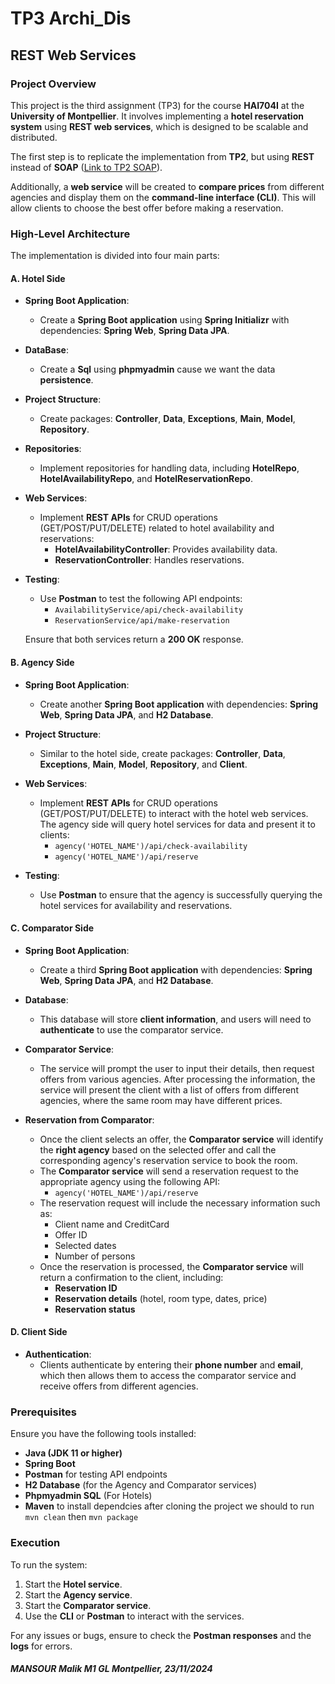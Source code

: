# TP3 Archi_Dis 
## **REST Web Services**

### **Project Overview**
This project is the third assignment (TP3) for the course **HAI704I** at the **University of Montpellier**. It involves implementing a **hotel reservation system** using **REST web services**, which is designed to be scalable and distributed. 

The first step is to replicate the implementation from **TP2**, but using **REST** instead of **SOAP** ([Link to TP2 SOAP](https://github.com/malik-mnsr/TP2_Archi_Dis_SOAP)).

Additionally, a **web service** will be created to **compare prices** from different agencies and display them on the **command-line interface (CLI)**. This will allow clients to choose the best offer before making a reservation.

### **High-Level Architecture**

The implementation is divided into four main parts:

#### **A. Hotel Side**

- **Spring Boot Application**: 
  - Create a **Spring Boot application** using **Spring Initializr** with dependencies: **Spring Web**, **Spring Data JPA**.
- **DataBase**: 
  - Create a **Sql** using **phpmyadmin** cause we want the data **persistence**.

  
- **Project Structure**: 
  - Create packages: **Controller**, **Data**, **Exceptions**, **Main**, **Model**, **Repository**.
  
- **Repositories**: 
  - Implement repositories for handling data, including **HotelRepo**, **HotelAvailabilityRepo**, and **HotelReservationRepo**.
  
- **Web Services**: 
  - Implement **REST APIs** for CRUD operations (GET/POST/PUT/DELETE) related to hotel availability and reservations:
    - **HotelAvailabilityController**: Provides availability data.
    - **ReservationController**: Handles reservations.
  
- **Testing**: 
  - Use **Postman** to test the following API endpoints:
    - `AvailabilityService/api/check-availability`
    - `ReservationService/api/make-reservation`
  
  Ensure that both services return a **200 OK** response.

#### **B. Agency Side**

- **Spring Boot Application**:
  - Create another **Spring Boot application** with dependencies: **Spring Web**, **Spring Data JPA**, and **H2 Database**.
  
- **Project Structure**:
  - Similar to the hotel side, create packages: **Controller**, **Data**, **Exceptions**, **Main**, **Model**, **Repository**, and **Client**.
  
- **Web Services**: 
  - Implement **REST APIs** for CRUD operations (GET/POST/PUT/DELETE) to interact with the hotel web services. The agency side will query hotel services for data and present it to clients:
    - `agency('HOTEL_NAME')/api/check-availability`
    - `agency('HOTEL_NAME')/api/reserve`
  
- **Testing**: 
  - Use **Postman** to ensure that the agency is successfully querying the hotel services for availability and reservations.

#### **C. Comparator Side**

- **Spring Boot Application**:
  - Create a third **Spring Boot application** with dependencies: **Spring Web**, **Spring Data JPA**, and **H2 Database**.
  
- **Database**:
  - This database will store **client information**, and users will need to **authenticate** to use the comparator service.

- **Comparator Service**:
  - The service will prompt the user to input their details, then request offers from various agencies. After processing the information, the service will present the client with a list of offers from different agencies, where the same room may have different prices.

- **Reservation from Comparator**:
  - Once the client selects an offer, the **Comparator service** will identify the **right agency** based on the selected offer and call the corresponding agency's reservation service to book the room.
  - The **Comparator service** will send a reservation request to the appropriate agency using the following API:
    - `agency('HOTEL_NAME')/api/reserve`
  - The reservation request will include the necessary information such as:
    - Client name and CreditCard
    - Offer ID
    - Selected dates
    - Number of persons
  - Once the reservation is processed, the **Comparator service** will return a confirmation to the client, including:
    - **Reservation ID**
    - **Reservation details** (hotel, room type, dates, price)
    - **Reservation status**

#### **D. Client Side**

- **Authentication**:
  - Clients authenticate by entering their **phone number** and **email**, which then allows them to access the comparator service and receive offers from different agencies.

### **Prerequisites**

Ensure you have the following tools installed:
- **Java (JDK 11 or higher)**
- **Spring Boot**
- **Postman** for testing API endpoints
- **H2 Database** (for the Agency and Comparator services)
- **Phpmyadmin SQL** (For Hotels)  
- **Maven** to install dependcies after cloning the project we should to run `mvn clean` then `mvn package`

### **Execution**

To run the system:
1. Start the **Hotel service**.
2. Start the **Agency service**.
3. Start the **Comparator service**.
4. Use the **CLI** or **Postman** to interact with the services.

For any issues or bugs, ensure to check the **Postman responses** and the **logs** for errors.

###### **MANSOUR Malik M1 GL Montpellier, 23/11/2024**
